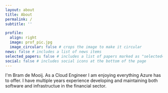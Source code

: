 ```yaml
---
layout: about
title: About
permalink: /
subtitle: ''

profile:
  align: right
  image: prof_pic.jpg
  image_circular: false # crops the image to make it circular
news: false # includes a list of news items
selected_papers: false # includes a list of papers marked as "selected={true}"
social: false # includes social icons at the bottom of the page
---
```


I'm Bram de Mooij. As a Cloud Engineer I am enjoying everything Azure has to offer. I have multiple years experience developing and maintaining both software and infrastructue in the financial sector.
